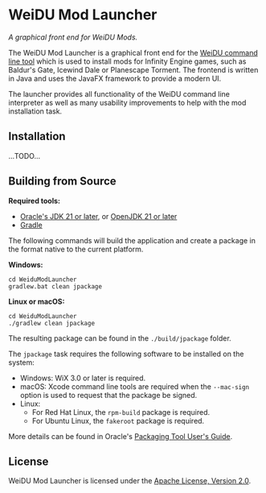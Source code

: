 # WeiDU Mod Launcher
*A graphical front end for WeiDU Mods.*

The WeiDU Mod Launcher is a graphical front end for the [WeiDU command line tool](https://github.com/WeiDUorg/weidu) which is used to install mods for Infinity Engine games, such as Baldur's Gate, Icewind Dale or Planescape Torment. The frontend is written in Java and uses the JavaFX framework to provide a modern UI.

The launcher provides all functionality of the WeiDU command line interpreter as well as many usability improvements to help with the mod installation task.

## Installation

...TODO...

## Building from Source

**Required tools:**
- [Oracle's JDK 21 or later](https://www.oracle.com/de/java/technologies/downloads/), or [OpenJDK 21 or later](https://adoptium.net/temurin/releases/?version=21)
- [Gradle](https://gradle.org/)

The following commands will build the application and create a package in the format native to the current platform.

**Windows:**
```
cd WeiduModLauncher
gradlew.bat clean jpackage
```

**Linux or macOS:**
```
cd WeiduModLauncher
./gradlew clean jpackage
```

The resulting package can be found in the `./build/jpackage` folder.

The `jpackage` task requires the following software to be installed on the system:
- Windows: WiX 3.0 or later is required.
- macOS: Xcode command line tools are required when the `--mac-sign` option is used to request that the package be signed.
- Linux:
  - For Red Hat Linux, the `rpm-build` package is required.
  - For Ubuntu Linux, the `fakeroot` package is required.

More details can be found in Oracle's [Packaging Tool User's Guide](https://docs.oracle.com/en/java/javase/21/jpackage/packaging-overview.html).

## License

WeiDU Mod Launcher is licensed under the [Apache License, Version 2.0](https://www.apache.org/licenses/LICENSE-2.0).
